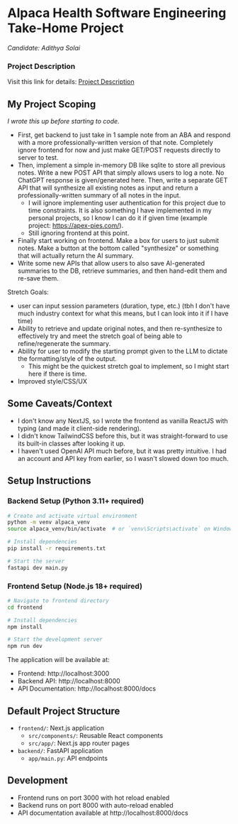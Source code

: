 # Alpaca Health Software Engineering Take-Home Project

_Candidate: Adithya Solai_


### Project Description

Visit this link for details:
[Project Description](./ProjectDescription.md)

## My Project Scoping

_I wrote this up before starting to code._

- First, get backend to just take in 1 sample note from an ABA and respond with a more professionally-written version of that note. Completely ignore frontend for now and just make GET/POST requests directly to server to test.
- Then, implement a simple in-memory DB like sqlite to store all previous notes. Write a new POST API that simply allows users to log a note. No ChatGPT response is given/generated here. Then, write a separate GET API that will synthesize all existing notes as input and return a professionally-written summary of all notes in the input.
  - I will ignore implementing user authentication for this project due to time constraints. It is also something I have implemented in my personal projects, so I know I can do it if given time (example project: https://apex-pies.com/).
  - Still ignoring frontend at this point.
- Finally start working on frontend. Make a box for users to just submit notes. Make a button at the bottom called "synthesize" or something that will actually return the AI summary.
- Write some new APIs that allow users to also save AI-generated summaries to the DB, retrieve summaries, and then hand-edit them and re-save them.

Stretch Goals:
- user can input session parameters (duration, type, etc.) (tbh I don't have much industry context for what this means, but I can look into it if I have time)
- Ability to retrieve and update original notes, and then re-synthesize to effectively try and meet the stretch goal of being able to refine/regenerate the summary.
- Ability for user to modify the starting prompt given to the LLM to dictate the formatting/style of the output.
  - This might be the quickest stretch goal to implement, so I might start here if there is time.
- Improved style/CSS/UX

## Some Caveats/Context

- I don't know any NextJS, so I wrote the frontend as vanilla ReactJS with typing (and made it client-side rendering).
- I didn't know TailwindCSS before this, but it was straight-forward to use its built-in classes after looking it up.
- I haven't used OpenAI API much before, but it was pretty intuitive. I had an account and API key from earlier, so I wasn't slowed down too much.

## Setup Instructions

### Backend Setup (Python 3.11+ required)

```bash
# Create and activate virtual environment
python -m venv alpaca_venv
source alpaca_venv/bin/activate  # or `venv\Scripts\activate` on Windows

# Install dependencies
pip install -r requirements.txt

# Start the server
fastapi dev main.py
```

### Frontend Setup (Node.js 18+ required)

```bash
# Navigate to frontend directory
cd frontend

# Install dependencies
npm install

# Start the development server
npm run dev
```

The application will be available at:

- Frontend: http://localhost:3000
- Backend API: http://localhost:8000
- API Documentation: http://localhost:8000/docs

## Default Project Structure

- `frontend/`: Next.js application
  - `src/components/`: Reusable React components
  - `src/app/`: Next.js app router pages
- `backend/`: FastAPI application
  - `app/main.py`: API endpoints

## Development

- Frontend runs on port 3000 with hot reload enabled
- Backend runs on port 8000 with auto-reload enabled
- API documentation available at http://localhost:8000/docs

